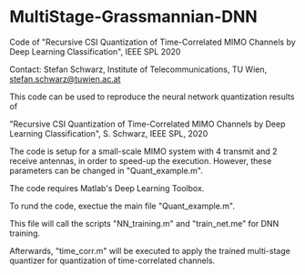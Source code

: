 # MultiStage-Grassmannian-DNN
Code of "Recursive CSI Quantization of Time-Correlated MIMO Channels by Deep Learning Classification", IEEE SPL 2020

Contact: Stefan Schwarz, Institute of Telecommunications, TU Wien, stefan.schwarz@tuwien.ac.at

This code can be used to reproduce the neural network quantization results of 

"Recursive CSI Quantization of Time-Correlated MIMO Channels by Deep Learning Classification", S. Schwarz, IEEE SPL, 2020

The code is setup for a small-scale MIMO system with 4 transmit and 2 receive antennas, in order to speed-up the execution. However, these parameters
can be changed in "Quant_example.m". 

The code requires Matlab's Deep Learning Toolbox.

To rund the code, exectue the main file "Quant_example.m".

This file will call the scripts "NN_training.m" and "train_net.me" for DNN training.

Afterwards, "time_corr.m" will be executed to apply the trained multi-stage quantizer for quantization of time-correlated channels.

